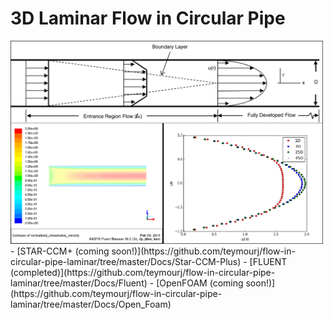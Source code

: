 # 3D Laminar Flow in Circular Pipe
<img src="./Docs/Fluent/Images/cover_photo.png" width="500">
- [STAR-CCM+ (coming soon!)](https://github.com/teymourj/flow-in-circular-pipe-laminar/tree/master/Docs/Star-CCM-Plus)
- [FLUENT (completed)](https://github.com/teymourj/flow-in-circular-pipe-laminar/tree/master/Docs/Fluent)
- [OpenFOAM (coming soon!)](https://github.com/teymourj/flow-in-circular-pipe-laminar/tree/master/Docs/Open_Foam)
